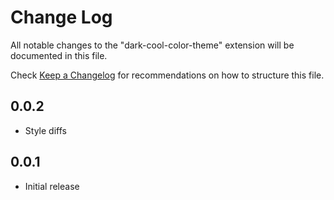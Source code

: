 Change Log
==========

All notable changes to the "dark-cool-color-theme" extension will be documented in this file.

Check [Keep a Changelog](http://keepachangelog.com/) for recommendations on how to structure this file.

0.0.2
-----

- Style diffs

0.0.1
-----

- Initial release
